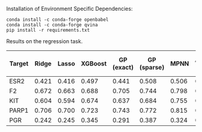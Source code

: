 Installation of Environment Specific Dependencies:
```
conda install -c conda-forge openbabel
conda install -c conda-forge qvina
pip install -r requirements.txt
```

Results on the regression task.

| Target | Ridge | Lasso | XGBoost | GP (exact) | GP (sparse) | MPNN  | Attentive FP | Char RNN (SMILES) | Char RNN (SELFIES) |
|--------|-------|-------|---------|------------|-------------|-------|--------------|-------------------|--------------------|
| ESR2   | 0.421 | 0.416 | 0.497   | 0.441      | 0.508       | 0.506 | 0.627        | 0.6446            | 0.6193             |
| F2     | 0.672 | 0.663 | 0.688   | 0.705      | 0.744       | 0.798 | 0.880        | 0.8771            | 0.8662             |
| KIT    | 0.604 | 0.594 | 0.674   | 0.637      | 0.684       | 0.755 | 0.806        | 0.8095            | 0.78               |
| PARP1  | 0.706 | 0.700 | 0.723   | 0.743      | 0.772       | 0.815 | 0.910        | 0.907             | 0.8973             |
| PGR    | 0.242 | 0.245 | 0.345   | 0.291      | 0.387       | 0.324 | 0.678        | 0.6733            | 0.6478             |
